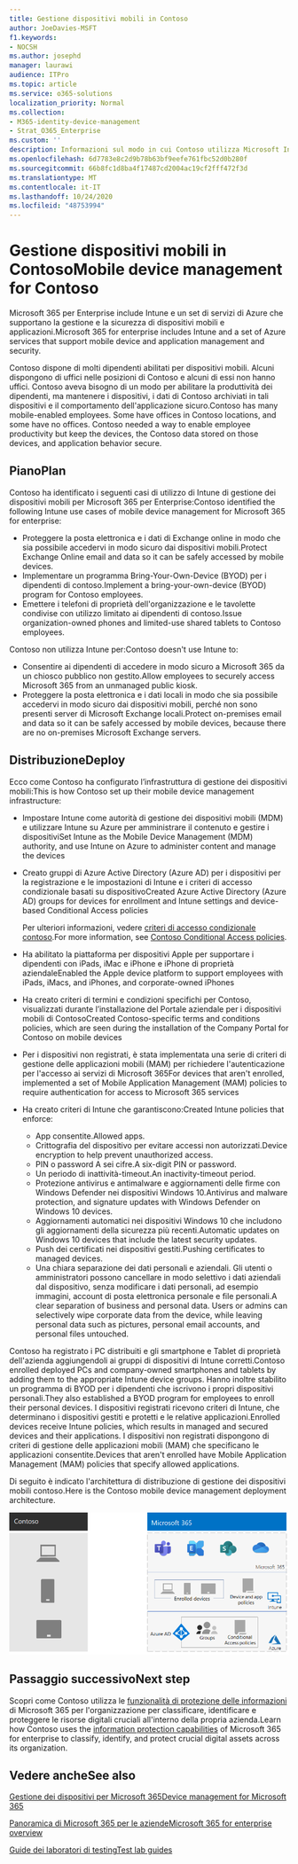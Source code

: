 ```yaml
---
title: Gestione dispositivi mobili in Contoso
author: JoeDavies-MSFT
f1.keywords:
- NOCSH
ms.author: josephd
manager: laurawi
audience: ITPro
ms.topic: article
ms.service: o365-solutions
localization_priority: Normal
ms.collection:
- M365-identity-device-management
- Strat_O365_Enterprise
ms.custom: ''
description: Informazioni sul modo in cui Contoso utilizza Microsoft Intune in Microsoft 365 per l'organizzazione per gestire i propri dispositivi e le app in esecuzione su di essi.
ms.openlocfilehash: 6d7783e8c2d9b78b63bf9eefe761fbc52d0b280f
ms.sourcegitcommit: 66b8fc1d8ba4f17487cd2004ac19cf2fff472f3d
ms.translationtype: MT
ms.contentlocale: it-IT
ms.lasthandoff: 10/24/2020
ms.locfileid: "48753994"
---
```

# <a name="mobile-device-management-for-contoso"></a><span data-ttu-id="ec9d2-103">Gestione dispositivi mobili in Contoso</span><span class="sxs-lookup"><span data-stu-id="ec9d2-103">Mobile device management for Contoso</span></span>

<span data-ttu-id="ec9d2-104">Microsoft 365 per Enterprise include Intune e un set di servizi di Azure che supportano la gestione e la sicurezza di dispositivi mobili e applicazioni.</span><span class="sxs-lookup"><span data-stu-id="ec9d2-104">Microsoft 365 for enterprise includes Intune and a set of Azure services that support mobile device and application management and security.</span></span>

<span data-ttu-id="ec9d2-p101">Contoso dispone di molti dipendenti abilitati per dispositivi mobili. Alcuni dispongono di uffici nelle posizioni di Contoso e alcuni di essi non hanno uffici. Contoso aveva bisogno di un modo per abilitare la produttività dei dipendenti, ma mantenere i dispositivi, i dati di Contoso archiviati in tali dispositivi e il comportamento dell'applicazione sicuro.</span><span class="sxs-lookup"><span data-stu-id="ec9d2-p101">Contoso has many mobile-enabled employees. Some have offices in Contoso locations, and some have no offices. Contoso needed a way to enable employee productivity but keep the devices, the Contoso data stored on those devices, and application behavior secure.</span></span>

## <a name="plan"></a><span data-ttu-id="ec9d2-108">Piano</span><span class="sxs-lookup"><span data-stu-id="ec9d2-108">Plan</span></span>

<span data-ttu-id="ec9d2-109">Contoso ha identificato i seguenti casi di utilizzo di Intune di gestione dei dispositivi mobili per Microsoft 365 per Enterprise:</span><span class="sxs-lookup"><span data-stu-id="ec9d2-109">Contoso identified the following Intune use cases of mobile device management for Microsoft 365 for enterprise:</span></span>

- <span data-ttu-id="ec9d2-110">Proteggere la posta elettronica e i dati di Exchange online in modo che sia possibile accedervi in modo sicuro dai dispositivi mobili.</span><span class="sxs-lookup"><span data-stu-id="ec9d2-110">Protect Exchange Online email and data so it can be safely accessed by mobile devices.</span></span>
- <span data-ttu-id="ec9d2-111">Implementare un programma Bring-Your-Own-Device (BYOD) per i dipendenti di contoso.</span><span class="sxs-lookup"><span data-stu-id="ec9d2-111">Implement a bring-your-own-device (BYOD) program for Contoso employees.</span></span>
- <span data-ttu-id="ec9d2-112">Emettere i telefoni di proprietà dell'organizzazione e le tavolette condivise con utilizzo limitato ai dipendenti di contoso.</span><span class="sxs-lookup"><span data-stu-id="ec9d2-112">Issue organization-owned phones and limited-use shared tablets to Contoso employees.</span></span>

<span data-ttu-id="ec9d2-113">Contoso non utilizza Intune per:</span><span class="sxs-lookup"><span data-stu-id="ec9d2-113">Contoso doesn't use Intune to:</span></span>

- <span data-ttu-id="ec9d2-114">Consentire ai dipendenti di accedere in modo sicuro a Microsoft 365 da un chiosco pubblico non gestito.</span><span class="sxs-lookup"><span data-stu-id="ec9d2-114">Allow employees to securely access Microsoft 365 from an unmanaged public kiosk.</span></span>
- <span data-ttu-id="ec9d2-115">Proteggere la posta elettronica e i dati locali in modo che sia possibile accedervi in modo sicuro dai dispositivi mobili, perché non sono presenti server di Microsoft Exchange locali.</span><span class="sxs-lookup"><span data-stu-id="ec9d2-115">Protect on-premises email and data so it can be safely accessed by mobile devices, because there are no on-premises Microsoft Exchange servers.</span></span>

## <a name="deploy"></a><span data-ttu-id="ec9d2-116">Distribuzione</span><span class="sxs-lookup"><span data-stu-id="ec9d2-116">Deploy</span></span>

<span data-ttu-id="ec9d2-117">Ecco come Contoso ha configurato l’infrastruttura di gestione dei dispositivi mobili:</span><span class="sxs-lookup"><span data-stu-id="ec9d2-117">This is how Contoso set up their mobile device management infrastructure:</span></span>

- <span data-ttu-id="ec9d2-118">Impostare Intune come autorità di gestione dei dispositivi mobili (MDM) e utilizzare Intune su Azure per amministrare il contenuto e gestire i dispositivi</span><span class="sxs-lookup"><span data-stu-id="ec9d2-118">Set Intune as the Mobile Device Management (MDM) authority, and use Intune on Azure to administer content and manage the devices</span></span>
- <span data-ttu-id="ec9d2-119">Creato gruppi di Azure Active Directory (Azure AD) per i dispositivi per la registrazione e le impostazioni di Intune e i criteri di accesso condizionale basati su dispositivo</span><span class="sxs-lookup"><span data-stu-id="ec9d2-119">Created Azure Active Directory (Azure AD) groups for devices for enrollment and Intune settings and device-based Conditional Access policies</span></span>

  <span data-ttu-id="ec9d2-120">Per ulteriori informazioni, vedere [criteri di accesso condizionale contoso](contoso-identity.md#conditional-access-policies-for-identity-and-device-access).</span><span class="sxs-lookup"><span data-stu-id="ec9d2-120">For more information, see [Contoso Conditional Access policies](contoso-identity.md#conditional-access-policies-for-identity-and-device-access).</span></span>

- <span data-ttu-id="ec9d2-121">Ha abilitato la piattaforma per dispositivi Apple per supportare i dipendenti con iPads, iMac e iPhone e iPhone di proprietà aziendale</span><span class="sxs-lookup"><span data-stu-id="ec9d2-121">Enabled the Apple device platform to support employees with iPads, iMacs, and iPhones, and corporate-owned iPhones</span></span>
- <span data-ttu-id="ec9d2-122">Ha creato criteri di termini e condizioni specifichi per Contoso, visualizzati durante l’installazione del Portale aziendale per i dispositivi mobili di Contoso</span><span class="sxs-lookup"><span data-stu-id="ec9d2-122">Created Contoso-specific terms and conditions policies, which are seen during the installation of the Company Portal for Contoso on mobile devices</span></span>
- <span data-ttu-id="ec9d2-123">Per i dispositivi non registrati, è stata implementata una serie di criteri di gestione delle applicazioni mobili (MAM) per richiedere l'autenticazione per l'accesso ai servizi di Microsoft 365</span><span class="sxs-lookup"><span data-stu-id="ec9d2-123">For devices that aren't enrolled, implemented a set of Mobile Application Management (MAM) policies to require authentication for access to Microsoft 365 services</span></span>
- <span data-ttu-id="ec9d2-124">Ha creato criteri di Intune che garantiscono:</span><span class="sxs-lookup"><span data-stu-id="ec9d2-124">Created Intune policies that enforce:</span></span>
  - <span data-ttu-id="ec9d2-125">App consentite.</span><span class="sxs-lookup"><span data-stu-id="ec9d2-125">Allowed apps.</span></span>
  - <span data-ttu-id="ec9d2-126">Crittografia del dispositivo per evitare accessi non autorizzati.</span><span class="sxs-lookup"><span data-stu-id="ec9d2-126">Device encryption to help prevent unauthorized access.</span></span>
  - <span data-ttu-id="ec9d2-127">PIN o password A sei cifre.</span><span class="sxs-lookup"><span data-stu-id="ec9d2-127">A six-digit PIN or password.</span></span>
  - <span data-ttu-id="ec9d2-128">Un periodo di inattività-timeout.</span><span class="sxs-lookup"><span data-stu-id="ec9d2-128">An inactivity-timeout period.</span></span>
  - <span data-ttu-id="ec9d2-129">Protezione antivirus e antimalware e aggiornamenti delle firme con Windows Defender nei dispositivi Windows 10.</span><span class="sxs-lookup"><span data-stu-id="ec9d2-129">Antivirus and malware protection, and signature updates with Windows Defender on Windows 10 devices.</span></span>
  - <span data-ttu-id="ec9d2-130">Aggiornamenti automatici nei dispositivi Windows 10 che includono gli aggiornamenti della sicurezza più recenti.</span><span class="sxs-lookup"><span data-stu-id="ec9d2-130">Automatic updates on Windows 10 devices that include the latest security updates.</span></span>
  - <span data-ttu-id="ec9d2-131">Push dei certificati nei dispositivi gestiti.</span><span class="sxs-lookup"><span data-stu-id="ec9d2-131">Pushing certificates to managed devices.</span></span>
  - <span data-ttu-id="ec9d2-p102">Una chiara separazione dei dati personali e aziendali. Gli utenti o amministratori possono cancellare in modo selettivo i dati aziendali dal dispositivo, senza modificare i dati personali, ad esempio immagini, account di posta elettronica personale e file personali.</span><span class="sxs-lookup"><span data-stu-id="ec9d2-p102">A clear separation of business and personal data. Users or admins can selectively wipe corporate data from the device, while leaving personal data such as pictures, personal email accounts, and personal files untouched.</span></span>

<span data-ttu-id="ec9d2-134">Contoso ha registrato i PC distribuiti e gli smartphone e Tablet di proprietà dell'azienda aggiungendoli ai gruppi di dispositivi di Intune corretti.</span><span class="sxs-lookup"><span data-stu-id="ec9d2-134">Contoso enrolled deployed PCs and company-owned smartphones and tablets by adding them to the appropriate Intune device groups.</span></span> <span data-ttu-id="ec9d2-135">Hanno inoltre stabilito un programma di BYOD per i dipendenti che iscrivono i propri dispositivi personali.</span><span class="sxs-lookup"><span data-stu-id="ec9d2-135">They also established a BYOD program for employees to enroll their personal devices.</span></span> <span data-ttu-id="ec9d2-136">I dispositivi registrati ricevono criteri di Intune, che determinano i dispositivi gestiti e protetti e le relative applicazioni.</span><span class="sxs-lookup"><span data-stu-id="ec9d2-136">Enrolled devices receive Intune policies, which results in managed and secured devices and their applications.</span></span> <span data-ttu-id="ec9d2-137">I dispositivi non registrati dispongono di criteri di gestione delle applicazioni mobili (MAM) che specificano le applicazioni consentite.</span><span class="sxs-lookup"><span data-stu-id="ec9d2-137">Devices that aren't enrolled have Mobile Application Management (MAM) policies that specify allowed applications.</span></span>

<span data-ttu-id="ec9d2-138">Di seguito è indicato l'architettura di distribuzione di gestione dei dispositivi mobili contoso.</span><span class="sxs-lookup"><span data-stu-id="ec9d2-138">Here is the Contoso mobile device management deployment architecture.</span></span>

![Infrastruttura di distribuzione di gestione dei dispositivi mobili contoso](../media/contoso-mdm/contoso-mdm-fig1.png)

## <a name="next-step"></a><span data-ttu-id="ec9d2-140">Passaggio successivo</span><span class="sxs-lookup"><span data-stu-id="ec9d2-140">Next step</span></span>

<span data-ttu-id="ec9d2-141">Scopri come Contoso utilizza le [funzionalità di protezione delle informazioni](contoso-info-protect.md) di Microsoft 365 per l'organizzazione per classificare, identificare e proteggere le risorse digitali cruciali all'interno della propria azienda.</span><span class="sxs-lookup"><span data-stu-id="ec9d2-141">Learn how Contoso uses the [information protection capabilities](contoso-info-protect.md) of Microsoft 365 for enterprise to classify, identify, and protect crucial digital assets across its organization.</span></span>

## <a name="see-also"></a><span data-ttu-id="ec9d2-142">Vedere anche</span><span class="sxs-lookup"><span data-stu-id="ec9d2-142">See also</span></span>

[<span data-ttu-id="ec9d2-143">Gestione dei dispositivi per Microsoft 365</span><span class="sxs-lookup"><span data-stu-id="ec9d2-143">Device management for Microsoft 365</span></span>](device-management-roadmap-microsoft-365.md)

[<span data-ttu-id="ec9d2-144">Panoramica di Microsoft 365 per le aziende</span><span class="sxs-lookup"><span data-stu-id="ec9d2-144">Microsoft 365 for enterprise overview</span></span>](microsoft-365-overview.md)

[<span data-ttu-id="ec9d2-145">Guide dei laboratori di testing</span><span class="sxs-lookup"><span data-stu-id="ec9d2-145">Test lab guides</span></span>](m365-enterprise-test-lab-guides.md)

